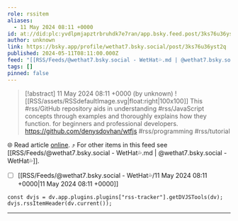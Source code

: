 ```yaml
---
role: rssitem
aliases:
  - 11 May 2024 08:11 +0000
id: at://did:plc:yvdlpmjapztrbruhdk7e7ran/app.bsky.feed.post/3ks76u36yst2q
author: unknown
link: https://bsky.app/profile/wethat7.bsky.social/post/3ks76u36yst2q
published: 2024-05-11T08:11:00.000Z
feed: "[[RSS/Feeds/@wethat7․bsky․social - WetHat💦.md | @wethat7․bsky․social - WetHat💦]]"
tags: []
pinned: false
---
```


> [!abstract] 11 May 2024 08:11 +0000 (by unknown)
> ![[RSS/assets/RSSdefaultImage.svg|float:right|100x100]] This #rss/GitHub repository aids in understanding #rss/JavaScript concepts through examples and thoroughly explains how they function. for beginners and professional developers. https://github.com/denysdovhan/wtfjs #rss/programming #rss/tutorial

🌐 Read article [online](https://bsky.app/profile/wethat7.bsky.social/post/3ks76u36yst2q). ⤴ For other items in this feed see [[RSS/Feeds/@wethat7․bsky․social - WetHat💦.md | @wethat7․bsky․social - WetHat💦]].

- [ ] [[RSS/Feeds/@wethat7․bsky․social - WetHat💦/11 May 2024 08꞉11 +0000|11 May 2024 08꞉11 +0000]]

~~~dataviewjs
const dvjs = dv.app.plugins.plugins["rss-tracker"].getDVJSTools(dv);
dvjs.rssItemHeader(dv.current());
~~~

- - -